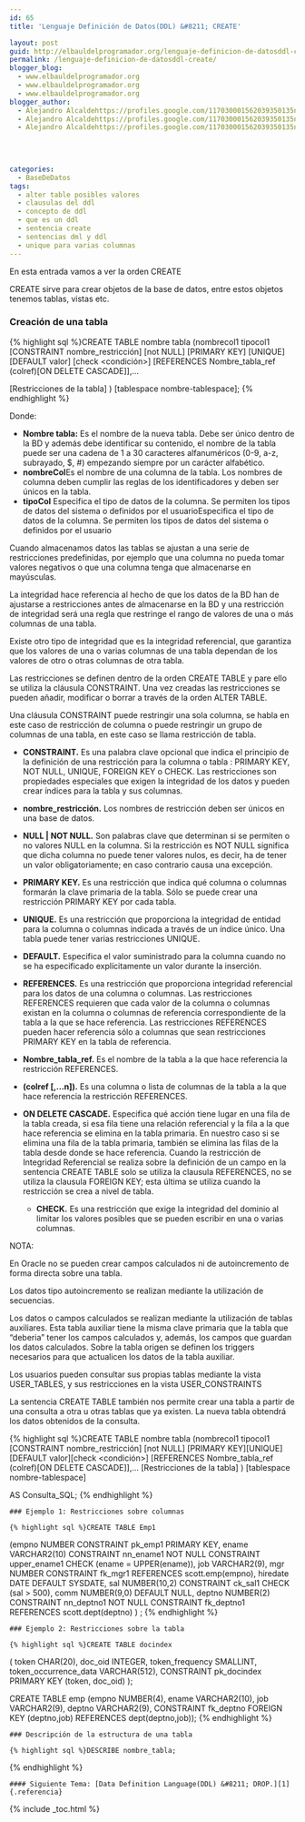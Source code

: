 ```yaml
---
id: 65
title: 'Lenguaje Definición de Datos(DDL) &#8211; CREATE'

layout: post
guid: http://elbauldelprogramador.org/lenguaje-definicion-de-datosddl-create/
permalink: /lenguaje-definicion-de-datosddl-create/
blogger_blog:
  - www.elbauldelprogramador.org
  - www.elbauldelprogramador.org
  - www.elbauldelprogramador.org
blogger_author:
  - Alejandro Alcaldehttps://profiles.google.com/117030001562039350135noreply@blogger.com
  - Alejandro Alcaldehttps://profiles.google.com/117030001562039350135noreply@blogger.com
  - Alejandro Alcaldehttps://profiles.google.com/117030001562039350135noreply@blogger.com

  
  
  
categories:
  - BaseDeDatos
tags:
  - alter table posibles valores
  - clausulas del ddl
  - concepto de ddl
  - que es un ddl
  - sentencia create
  - sentencias dml y ddl
  - unique para varias columnas
---
```

<div class="icosql">
</div>

En esta entrada vamos a ver la orden CREATE

CREATE sirve para crear objetos de la base de datos, entre estos objetos tenemos tablas, vistas etc.



### Creación de una tabla

{% highlight sql %}CREATE TABLE nombre tabla
(nombrecol1 tipocol1 
  [CONSTRAINT nombre_restricción]
  [not NULL]
  [PRIMARY KEY]
  [UNIQUE]
  [DEFAULT valor]
  [check <condición>]
  [REFERENCES Nombre_tabla_ref (colref)[ON DELETE CASCADE]],...

  [Restricciones de la tabla]
)
[tablespace nombre-tablespace];
{% endhighlight %}

  
<!--ad-->

Donde:

  * **Nombre tabla:** Es el nombre de la nueva tabla. Debe ser único dentro de la BD y además debe identificar su contenido, el nombre de la tabla puede ser una cadena de 1 a 30 caracteres alfanuméricos (0-9, a-z, subrayado, $, #) empezando siempre por un carácter alfabético.
  * **nombreCol**Es el nombre de una columna de la tabla. Los nombres de columna deben cumplir las reglas de los identificadores y deben ser únicos en la tabla. 
  * **tipoCol** Especifica el tipo de datos de la columna. Se permiten los tipos de datos del sistema o definidos por el usuarioEspecifica el tipo de datos de la columna. Se permiten los tipos de datos del sistema o definidos por el usuario

Cuando almacenamos datos las tablas se ajustan a una serie de restricciones predefinidas, por ejemplo que una columna no pueda tomar valores negativos o que una columna tenga que almacenarse en mayúsculas.

La integridad hace referencia al hecho de que los datos de la BD han de ajustarse a restricciones antes de almacenarse en la BD y una restricción de integridad será una regla que restringe el rango de valores de una o más columnas de una tabla. 

Existe otro tipo de integridad que es la integridad referencial, que garantiza que los valores de una o varias columnas de una tabla dependan de los valores de otro o otras columnas de otra tabla.

Las restricciones se definen dentro de la orden CREATE TABLE y pare ello se utiliza la cláusula CONSTRAINT. Una vez creadas las restricciones se pueden añadir, modificar o borrar a través de la orden ALTER TABLE.

Una cláusula CONSTRAINT puede restringir una sola columna, se habla en este caso de restricción de columna o puede restringir un grupo de columnas de una tabla, en este caso se llama restricción de tabla.

  * **CONSTRAINT.** Es una palabra clave opcional que indica el principio de la definición de una restricción para la columna o tabla : PRIMARY KEY, NOT NULL, UNIQUE, FOREIGN KEY o CHECK. Las restricciones son propiedades especiales que exigen la integridad de los datos y pueden crear índices para la tabla y sus columnas.
  * **nombre_restricción.** Los nombres de restricción deben ser únicos en una base de datos.
  * **NULL | NOT NULL.** Son palabras clave que determinan si se permiten o no valores NULL en la columna. Si la restricción es NOT NULL significa que dicha columna no puede tener valores nulos, es decir, ha de tener un valor obligatoriamente; en caso contrario causa una excepción.
  * **PRIMARY KEY.** Es una restricción que indica qué columna o columnas formarán la clave primaria de la tabla. Sólo se puede crear una restricción PRIMARY KEY por cada tabla.
  * **UNIQUE.** Es una restricción que proporciona la integridad de entidad para la columna o columnas indicada a través de un índice único. Una tabla puede tener varias restricciones UNIQUE.
  * **DEFAULT.** Especifica el valor suministrado para la columna cuando no se ha especificado explícitamente un valor durante la inserción. 
  * **REFERENCES.** Es una restricción que proporciona integridad referencial para los datos de una columna o columnas. Las restricciones REFERENCES requieren que cada valor de la columna o columnas existan en la columna o columnas de referencia correspondiente de la tabla a la que se hace referencia. Las restricciones REFERENCES pueden hacer referencia sólo a columnas que sean restricciones PRIMARY KEY en la tabla de referencia.
  * **Nombre\_tabla\_ref.** Es el nombre de la tabla a la que hace referencia la restricción REFERENCES.
  * **(colref [,&#8230;n]).** Es una columna o lista de columnas de la tabla a la que hace referencia la restricción REFERENCES.
  * **ON DELETE CASCADE.** Especifica qué acción tiene lugar en una fila de la tabla creada, si esa fila tiene una relación referencial y la fila a la que hace referencia se elimina en la tabla primaria. En nuestro caso si se elimina una fila de la tabla primaria, también se elimina las filas de la tabla desde donde se hace referencia. 
    Cuando la restricción de Integridad Referencial se realiza sobre la definición de un campo en la sentencia CREATE TABLE solo se utiliza la clausula REFERENCES, no se utiliza la clausula FOREIGN KEY; esta última se utiliza cuando la restricción se crea a nivel de tabla. </li> 
    
      * **CHECK.** Es una restricción que exige la integridad del dominio al limitar los valores posibles que se pueden escribir en una o varias columnas.</ul> 
    
    NOTA: 
    
    En Oracle no se pueden crear campos calculados ni de autoincremento de forma directa sobre una tabla.
    
    Los datos tipo autoincremento se realizan mediante la utilización de secuencias.
    
    Los datos o campos calculados se realizan mediante la utilización de tablas auxiliares. Esta tabla auxiliar tiene la misma clave primaria que la tabla que “deberia” tener los campos calculados y, además, los campos que guardan los datos calculados. Sobre la tabla origen se definen los triggers necesarios para que actualicen los datos de la tabla auxiliar.
    
    Los usuarios pueden consultar sus propias tablas mediante la vista USER\_TABLES, y sus restricciones en la vista USER\_CONSTRAINTS
    
    La sentencia CREATE TABLE también nos permite crear una tabla a partir de una consulta a otra u otras tablas que ya existen. La nueva tabla obtendrá los datos obtenidos de la consulta. 
    
    {% highlight sql %}CREATE TABLE nombre tabla
(nombrecol1 tipocol1 
  [CONSTRAINT nombre_restricción]
  [not NULL] [PRIMARY KEY][UNIQUE][DEFAULT valor][check <condición>]
  [REFERENCES Nombre_tabla_ref (colref)[ON DELETE CASCADE]],...
  [Restricciones de la tabla]
)
[tablespace nombre-tablespace]

AS Consulta_SQL;
{% endhighlight %}
    
    
    
    ### Ejemplo 1: Restricciones sobre columnas
    
    {% highlight sql %}CREATE TABLE Emp1 

   (empno     NUMBER        CONSTRAINT pk_emp1 PRIMARY KEY, 
    ename     VARCHAR2(10)  CONSTRAINT nn_ename1 NOT NULL 
                            CONSTRAINT upper_ename1 CHECK (ename = UPPER(ename)), 
    job       VARCHAR2(9), 
    mgr       NUMBER        CONSTRAINT fk_mgr1  REFERENCES scott.emp(empno), 
    hiredate  DATE          DEFAULT SYSDATE, 
    sal       NUMBER(10,2)  CONSTRAINT ck_sal1 CHECK (sal > 500), 
    comm      NUMBER(9,0)   DEFAULT NULL, 
    deptno    NUMBER(2)     CONSTRAINT nn_deptno1 NOT NULL 
                            CONSTRAINT fk_deptno1 REFERENCES scott.dept(deptno) ) ;
{% endhighlight %}
    
    
    
    ### Ejemplo 2: Restricciones sobre la tabla
    
    {% highlight sql %}CREATE TABLE docindex
  ( token CHAR(20),
    doc_oid INTEGER,
    token_frequency SMALLINT,
    token_occurrence_data VARCHAR(512),
    CONSTRAINT pk_docindex PRIMARY KEY (token, doc_oid) );

CREATE TABLE emp 
  (empno     NUMBER(4), 
   ename     VARCHAR2(10), 
   job       VARCHAR2(9), 
   deptno    VARCHAR2(9), 
   CONSTRAINT fk_deptno FOREIGN KEY (deptno,job) REFERENCES  dept(deptno,job)); 
{% endhighlight %}
    
    
    
    ### Descripción de la estructura de una tabla
    
    {% highlight sql %}DESCRIBE nombre_tabla;
{% endhighlight %}
    
    #### Siguiente Tema: [Data Definition Language(DDL) &#8211; DROP.][1] {.referencia}
    
    

 [1]: http://elbauldelprogramador.com/lenguaje-definicion-de-datosddl-drop/

{% include _toc.html %}
